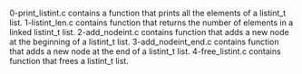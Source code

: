 0-print_listint.c contains a function that prints all the elements of a listint_t list.
1-listint_len.c contains function that returns the number of elements in a linked listint_t list.
2-add_nodeint.c contains function that adds a new node at the beginning of a listint_t list.
3-add_nodeint_end.c contains function that adds a new node at the end of a listint_t list.
4-free_listint.c contains  function that frees a listint_t list.

